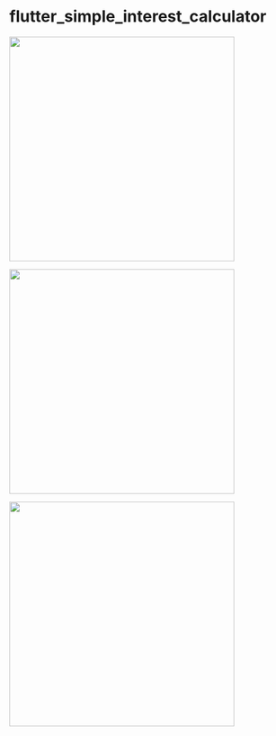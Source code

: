 # flutter_simple_interest_calculator

<img src="https://user-images.githubusercontent.com/40245628/67681117-adfc5180-f9b2-11e9-8f26-48ed159ff5fb.png"  width="400" >

<img src="https://user-images.githubusercontent.com/40245628/67681119-af2d7e80-f9b2-11e9-9f95-6c688e1ac0e8.png"
width="400">

<img src="https://user-images.githubusercontent.com/40245628/67681122-b0f74200-f9b2-11e9-8c71-a91a45ffb21e.png"
width="400">
